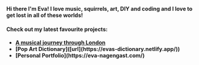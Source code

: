 <b>Hi there <b> 
I'm Eva!
I love music, squirrels, art, DIY and coding and I love to get lost in all of these worlds!
<h4>Check out my latest favourite projects:</h4>
<ul>
  <li> <a href="(https://london-music-journey.netlify.app/)">A musical journey through London</a></li>
  <li> [Pop Art Dictionary]([url](https://evas-dictionary.netlify.app/))</li>
    <li> [Personal Portfolio](https://eva-nagengast.com/)</li>
</ul>


<!--
**EvaNagengast/EvaNagengast** is a ✨ _special_ ✨ repository because its `README.md` (this file) appears on your GitHub profile.

Here are some ideas to get you started:

- 🔭 I’m currently working on ...
- 🌱 I’m currently learning ...
- 👯 I’m looking to collaborate on ...
- 🤔 I’m looking for help with ...
- 💬 Ask me about ...
- 📫 How to reach me: ...
- 😄 Pronouns: ...
- ⚡ Fun fact: ...
-->
